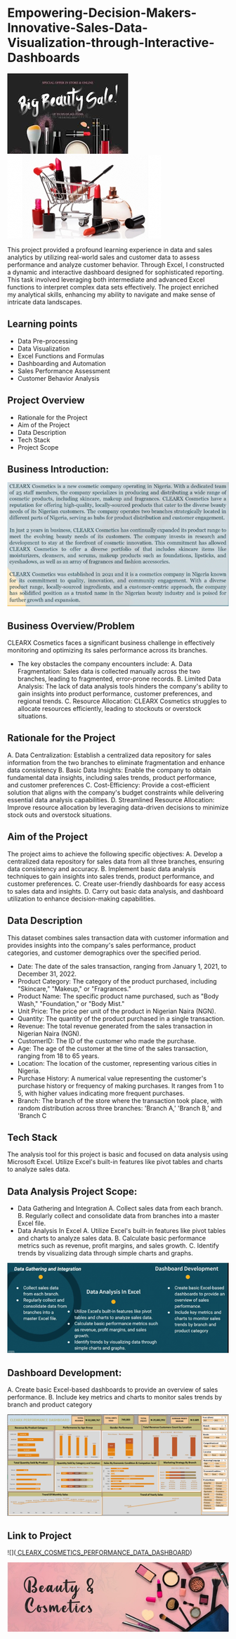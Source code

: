# Empowering-Decision-Makers-Innovative-Sales-Data-Visualization-through-Interactive-Dashboards

![](title1.jpeg)                      ![](title2.jpg)

This project provided a profound learning experience in data and sales analytics by utilizing real-world sales and customer data to assess performance and analyze customer behavior. Through Excel, I constructed a dynamic and interactive dashboard designed for sophisticated reporting. This task involved leveraging both intermediate and advanced Excel functions to interpret complex data sets effectively. The project enriched my analytical skills, enhancing my ability to navigate and make sense of intricate data landscapes.

## Learning points
-	Data Pre-processing 
-	Data Visualization 
-	Excel Functions and Formulas 
-	Dashboarding and Automation 
-	Sales Performance Assessment 
-	Customer Behavior Analysis 

## Project Overview 
-	Rationale for the Project 
-	Aim of the Project 
-	Data Description 
-	Tech Stack 
-	Project Scope
## Business Introduction:

![](BiZ_Intro.PNG)

## Business Overview/Problem 
CLEARX Cosmetics faces a significant business challenge in effectively monitoring and optimizing its sales performance across its branches. 
- The key obstacles the company encounters include: 
A. Data Fragmentation: Sales data is collected manually across the two branches, leading to fragmented, error-prone records. 
B. Limited Data Analysis: The lack of data analysis tools hinders the company's ability to gain insights into product performance, customer preferences, and regional trends. 
C. Resource Allocation: CLEARX Cosmetics struggles to allocate resources efficiently, leading to stockouts or overstock situations.

##  Rationale for the Project 
A. Data Centralization: Establish a centralized data repository for sales information from the two branches to eliminate fragmentation and enhance data consistency 
B. Basic Data Insights: Enable the company to obtain fundamental data insights, including sales trends, product performance, and customer preferences 
C. Cost-Efficiency: Provide a cost-efficient solution that aligns with the company's budget constraints while delivering essential data analysis capabilities. 
D. Streamlined Resource Allocation: Improve resource allocation by leveraging data-driven decisions to minimize stock outs and overstock situations. 

## Aim of the Project 
The project aims to achieve the following specific objectives: 
A. Develop a centralized data repository for sales data from all three branches, ensuring data consistency and accuracy. 
B. Implement basic data analysis techniques to gain insights into sales trends, product performance, and customer preferences. 
C. Create user-friendly dashboards for easy access to sales data and insights. 
D. Carry out basic data analysis, and dashboard utilization to enhance decision-making capabilities. 

## Data Description 
This dataset combines sales transaction data with customer information and provides insights into the company's sales performance, product categories, and customer demographics over the specified period. 
-	Date: The date of the sales transaction, ranging from January 1, 2021, to December 31, 2022. 
-	Product Category: The category of the product purchased, including "Skincare," "Makeup," or "Fragrances." 
-	Product Name: The specific product name purchased, such as "Body Wash," "Foundation," or "Body Mist." 
-	Unit Price: The price per unit of the product in Nigerian Naira (NGN). 
-	Quantity: The quantity of the product purchased in a single transaction. 
-	Revenue: The total revenue generated from the sales transaction in Nigerian Naira (NGN). 
-	CustomerID: The ID of the customer who made the purchase. 
-	Age: The age of the customer at the time of the sales transaction, ranging from 18 to 65 years. 
-	 Location: The location of the customer, representing various cities in Nigeria. 
-	Purchase History: A numerical value representing the customer's purchase history or frequency of making purchases. It ranges from 1 to 5, with higher values indicating more frequent purchases. 
-	Branch: The branch of the store where the transaction took place, with random distribution across three branches: 'Branch A,' 'Branch B,' and 'Branch C

## Tech Stack 
The analysis tool for this project is basic and focused on data analysis using Microsoft Excel. Utilize Excel's built-in features like pivot tables and charts to analyze sales data. 

## Data Analysis Project Scope:
-  Data Gathering and Integration 
A. Collect sales data from each branch. 
B. Regularly collect and consolidate data from branches into a master Excel file. 
-  Data Analysis In Excel 
A. Utilize Excel's built-in features like pivot tables and charts to analyze sales data. 
B. Calculate basic performance metrics such as revenue, profit margins, and sales growth. C. Identify trends by visualizing data through simple charts and graphs. 

![]( Proj_Sc.PNG)

## Dashboard Development: 
A. Create basic Excel-based dashboards to provide an overview of sales performance. 
B. Include key metrics and charts to monitor sales trends by branch and product category

![]( Sales_DB.PNG)

## Link to Project

![]([ CLEARX_COSMETICS_PERFORMANCE_DATA_DASHBOARD](https://docs.google.com/spreadsheets/d/1TDmaH9HbZnaYxE_0PA6nAcNOP_wOJts4/edit?usp=sharing&ouid=100420815063974730723&rtpof=true&sd=true))



![]( title4l.jpeg)
